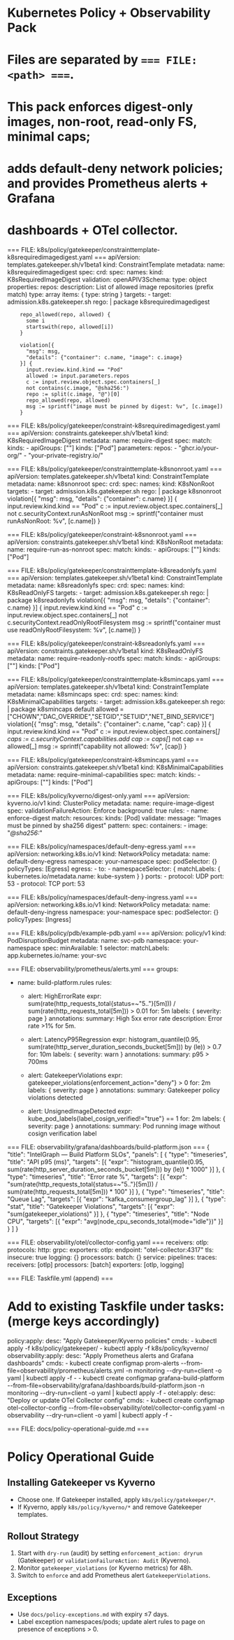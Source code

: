 # Kubernetes Policy + Observability Pack
#
# Files are separated by `=== FILE: <path> ===`.
# This pack enforces digest-only images, non-root, read-only FS, minimal caps;
# adds default-deny network policies; and provides Prometheus alerts + Grafana
# dashboards + OTel collector.

=== FILE: k8s/policy/gatekeeper/constrainttemplate-k8srequiredimagedigest.yaml ===
apiVersion: templates.gatekeeper.sh/v1beta1
kind: ConstraintTemplate
metadata:
  name: k8srequiredimagedigest
spec:
  crd:
    spec:
      names:
        kind: K8sRequiredImageDigest
      validation:
        openAPIV3Schema:
          type: object
          properties:
            repos:
              description: List of allowed image repositories (prefix match)
              type: array
              items: { type: string }
  targets:
    - target: admission.k8s.gatekeeper.sh
      rego: |
        package k8srequiredimagedigest

        repo_allowed(repo, allowed) {
          some i
          startswith(repo, allowed[i])
        }

        violation[{
          "msg": msg,
          "details": {"container": c.name, "image": c.image}
        }] {
          input.review.kind.kind == "Pod"
          allowed := input.parameters.repos
          c := input.review.object.spec.containers[_]
          not contains(c.image, "@sha256:")
          repo := split(c.image, "@")[0]
          repo_allowed(repo, allowed)
          msg := sprintf("image must be pinned by digest: %v", [c.image])
        }

=== FILE: k8s/policy/gatekeeper/constraint-k8srequiredimagedigest.yaml ===
apiVersion: constraints.gatekeeper.sh/v1beta1
kind: K8sRequiredImageDigest
metadata:
  name: require-digest
spec:
  match:
    kinds:
      - apiGroups: [""]
        kinds: ["Pod"]
  parameters:
    repos:
      - "ghcr.io/your-org/"
      - "your-private-registry.io/"

=== FILE: k8s/policy/gatekeeper/constrainttemplate-k8snonroot.yaml ===
apiVersion: templates.gatekeeper.sh/v1beta1
kind: ConstraintTemplate
metadata:
  name: k8snonroot
spec:
  crd:
    spec:
      names:
        kind: K8sNonRoot
  targets:
    - target: admission.k8s.gatekeeper.sh
      rego: |
        package k8snonroot
        violation[{
          "msg": msg,
          "details": {"container": c.name}
        }] {
          input.review.kind.kind == "Pod"
          c := input.review.object.spec.containers[_]
          not c.securityContext.runAsNonRoot
          msg := sprintf("container must runAsNonRoot: %v", [c.name])
        }

=== FILE: k8s/policy/gatekeeper/constraint-k8snonroot.yaml ===
apiVersion: constraints.gatekeeper.sh/v1beta1
kind: K8sNonRoot
metadata:
  name: require-run-as-nonroot
spec:
  match:
    kinds:
      - apiGroups: [""]
        kinds: ["Pod"]

=== FILE: k8s/policy/gatekeeper/constrainttemplate-k8sreadonlyfs.yaml ===
apiVersion: templates.gatekeeper.sh/v1beta1
kind: ConstraintTemplate
metadata:
  name: k8sreadonlyfs
spec:
  crd:
    spec:
      names:
        kind: K8sReadOnlyFS
  targets:
    - target: admission.k8s.gatekeeper.sh
      rego: |
        package k8sreadonlyfs
        violation[{
          "msg": msg,
          "details": {"container": c.name}
        }] {
          input.review.kind.kind == "Pod"
          c := input.review.object.spec.containers[_]
          not c.securityContext.readOnlyRootFilesystem
          msg := sprintf("container must use readOnlyRootFilesystem: %v", [c.name])
        }

=== FILE: k8s/policy/gatekeeper/constraint-k8sreadonlyfs.yaml ===
apiVersion: constraints.gatekeeper.sh/v1beta1
kind: K8sReadOnlyFS
metadata:
  name: require-readonly-rootfs
spec:
  match:
    kinds:
      - apiGroups: [""]
        kinds: ["Pod"]

=== FILE: k8s/policy/gatekeeper/constrainttemplate-k8smincaps.yaml ===
apiVersion: templates.gatekeeper.sh/v1beta1
kind: ConstraintTemplate
metadata:
  name: k8smincaps
spec:
  crd:
    spec:
      names:
        kind: K8sMinimalCapabilities
  targets:
    - target: admission.k8s.gatekeeper.sh
      rego: |
        package k8smincaps
        default allowed = ["CHOWN","DAC_OVERRIDE","SETGID","SETUID","NET_BIND_SERVICE"]
        violation[{
          "msg": msg,
          "details": {"container": c.name, "cap": cap}
        }] {
          input.review.kind.kind == "Pod"
          c := input.review.object.spec.containers[_]
          caps := c.securityContext.capabilities.add
          cap := caps[_]
          not cap == allowed[_]
          msg := sprintf("capability not allowed: %v", [cap])
        }

=== FILE: k8s/policy/gatekeeper/constraint-k8smincaps.yaml ===
apiVersion: constraints.gatekeeper.sh/v1beta1
kind: K8sMinimalCapabilities
metadata:
  name: require-minimal-capabilities
spec:
  match:
    kinds:
      - apiGroups: [""]
        kinds: ["Pod"]

=== FILE: k8s/policy/kyverno/digest-only.yaml ===
apiVersion: kyverno.io/v1
kind: ClusterPolicy
metadata:
  name: require-image-digest
spec:
  validationFailureAction: Enforce
  background: true
  rules:
    - name: enforce-digest
      match:
        resources:
          kinds: [Pod]
      validate:
        message: "Images must be pinned by sha256 digest"
        pattern:
          spec:
            containers:
              - image: "*@sha256:*"

=== FILE: k8s/policy/namespaces/default-deny-egress.yaml ===
apiVersion: networking.k8s.io/v1
kind: NetworkPolicy
metadata:
  name: default-deny-egress
  namespace: your-namespace
spec:
  podSelector: {}
  policyTypes: [Egress]
  egress:
    - to:
        - namespaceSelector: { matchLabels: { kubernetes.io/metadata.name: kube-system } }
      ports:
        - protocol: UDP
          port: 53
        - protocol: TCP
          port: 53

=== FILE: k8s/policy/namespaces/default-deny-ingress.yaml ===
apiVersion: networking.k8s.io/v1
kind: NetworkPolicy
metadata:
  name: default-deny-ingress
  namespace: your-namespace
spec:
  podSelector: {}
  policyTypes: [Ingress]

=== FILE: k8s/policy/pdb/example-pdb.yaml ===
apiVersion: policy/v1
kind: PodDisruptionBudget
metadata:
  name: svc-pdb
  namespace: your-namespace
spec:
  minAvailable: 1
  selector:
    matchLabels:
      app.kubernetes.io/name: your-svc

=== FILE: observability/prometheus/alerts.yml ===
groups:
  - name: build-platform.rules
    rules:
      - alert: HighErrorRate
        expr: sum(rate(http_requests_total{status=~"5.."}[5m])) / sum(rate(http_requests_total[5m])) > 0.01
        for: 5m
        labels: { severity: page }
        annotations:
          summary: High 5xx error rate
          description: Error rate >1% for 5m.

      - alert: LatencyP95Regression
        expr: histogram_quantile(0.95, sum(rate(http_server_duration_seconds_bucket[5m])) by (le)) > 0.7
        for: 10m
        labels: { severity: warn }
        annotations:
          summary: p95 > 700ms

      - alert: GatekeeperViolations
        expr: gatekeeper_violations{enforcement_action="deny"} > 0
        for: 2m
        labels: { severity: page }
        annotations:
          summary: Gatekeeper policy violations detected

      - alert: UnsignedImageDetected
        expr: kube_pod_labels{label_cosign_verified!="true"} == 1
        for: 2m
        labels: { severity: page }
        annotations:
          summary: Pod running image without cosign verification label

=== FILE: observability/grafana/dashboards/build-platform.json ===
{
  "title": "IntelGraph — Build Platform SLOs",
  "panels": [
    { "type": "timeseries", "title": "API p95 (ms)", "targets": [{ "expr": "histogram_quantile(0.95, sum(rate(http_server_duration_seconds_bucket[5m])) by (le)) * 1000" }] },
    { "type": "timeseries", "title": "Error rate %", "targets": [{ "expr": "sum(rate(http_requests_total{status=~\"5..\"}[5m])) / sum(rate(http_requests_total[5m])) * 100" }] },
    { "type": "timeseries", "title": "Queue Lag", "targets": [{ "expr": "kafka_consumergroup_lag" }] },
    { "type": "stat", "title": "Gatekeeper Violations", "targets": [{ "expr": "sum(gatekeeper_violations)" }] },
    { "type": "timeseries", "title": "Node CPU", "targets": [{ "expr": "avg(node_cpu_seconds_total{mode=\"idle\"})" }] }
  ]
}

=== FILE: observability/otel/collector-config.yaml ===
receivers:
  otlp:
    protocols:
      http:
      grpc:
exporters:
  otlp:
    endpoint: "otel-collector:4317"
    tls:
      insecure: true
  logging: {}
processors:
  batch: {}
service:
  pipelines:
    traces:
      receivers: [otlp]
      processors: [batch]
      exporters: [otlp, logging]

=== FILE: Taskfile.yml (append) ===
# Add to existing Taskfile under tasks: (merge keys accordingly)
  policy:apply:
    desc: "Apply Gatekeeper/Kyverno policies"
    cmds:
      - kubectl apply -f k8s/policy/gatekeeper/
      - kubectl apply -f k8s/policy/kyverno/
  observability:apply:
    desc: "Apply Prometheus alerts and Grafana dashboards"
    cmds:
      - kubectl create configmap prom-alerts --from-file=observability/prometheus/alerts.yml -n monitoring --dry-run=client -o yaml | kubectl apply -f -
      - kubectl create configmap grafana-build-platform --from-file=observability/grafana/dashboards/build-platform.json -n monitoring --dry-run=client -o yaml | kubectl apply -f -
  otel:apply:
    desc: "Deploy or update OTel Collector config"
    cmds:
      - kubectl create configmap otel-collector-config --from-file=observability/otel/collector-config.yaml -n observability --dry-run=client -o yaml | kubectl apply -f -

=== FILE: docs/policy-operational-guide.md ===
# Policy Operational Guide

## Installing Gatekeeper vs Kyverno
- Choose one. If Gatekeeper installed, apply `k8s/policy/gatekeeper/*`.
- If Kyverno, apply `k8s/policy/kyverno/*` and remove Gatekeeper templates.

## Rollout Strategy
1. Start with `dry-run` (audit) by setting `enforcement_action: dryrun` (Gatekeeper) or `validationFailureAction: Audit` (Kyverno).
2. Monitor `gatekeeper_violations` (or Kyverno metrics) for 48h.
3. Switch to `enforce` and add Prometheus alert `GatekeeperViolations`.

## Exceptions
- Use `docs/policy-exceptions.md` with expiry ≤7 days.
- Label exception namespaces/pods; update alert rules to page on presence of exceptions > 0.
